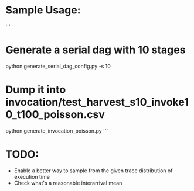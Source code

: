 # Sample Usage:
'''
# Generate a serial dag with 10 stages
python generate_serial_dag_config.py -s 10
# Dump it into invocation/test_harvest_s10_invoke10_t100_poisson.csv
python generate_invocation_poisson.py 
'''

# TODO:
- Enable a better way to sample from the given trace distribution of execution time
- Check what's a reasonable interarrival mean 
